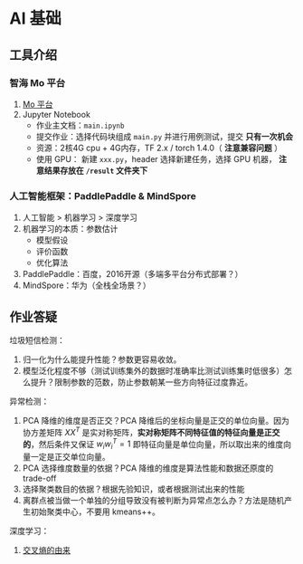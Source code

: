 # AI 基础

## 工具介绍

### 智海 Mo 平台

1. [Mo 平台](mo.zju.edu.cn)
2. Jupyter Notebook
    - 作业主文档：`main.ipynb` 
    - 提交作业：选择代码块组成 `main.py` 并进行用例测试，提交 **只有一次机会**
    - 资源：2核4G cpu + 4G内存，TF 2.x / torch 1.4.0（ **注意兼容问题** ）
    - 使用 GPU： 新建 `xxx.py`，header 选择新建任务，选择 GPU 机器， **注意结果存放在 `/result` 文件夹下**

### 人工智能框架：PaddlePaddle & MindSpore

1. 人工智能 > 机器学习 > 深度学习
2. 机器学习的本质：参数估计
    - 模型假设
    - 评价函数
    - 优化算法
3. PaddlePaddle：百度，2016开源（多端多平台分布式部署？）
4. MindSpore：华为（全栈全场景？）

## 作业答疑

垃圾短信检测：

1. 归一化为什么能提升性能？参数更容易收敛。
2. 模型泛化程度不够（测试训练集外的数据时准确率比测试训练集时低很多）怎么提升？限制参数的范数，防止参数朝某一些方向特征过度靠近。

异常检测：

1. PCA 降维的维度是否正交？PCA 降维后的坐标向量是正交的单位向量。因为协方差矩阵 $XX^T$ 是实对称矩阵，**实对称矩阵不同特征值的特征向量是正交的**，然后条件又保证 $w_iw_i^T=1$ 即特征向量是单位向量，所以取出来的维度向量一定是正交单位向量。
2. PCA 选择维度数量的依据？PCA 降维的维度是算法性能和数据还原度的 trade-off
3. 选择聚类数目的依据？根据先验知识，或者根据测试出来的性能
4. 离群点被当做一个单独的分组导致没有被判断为异常点怎么办？方法是随机产生初始聚类中心，不要用 kmeans++。

深度学习：
1. [交叉熵的由来](https://zhuanlan.zhihu.com/p/115277553)
